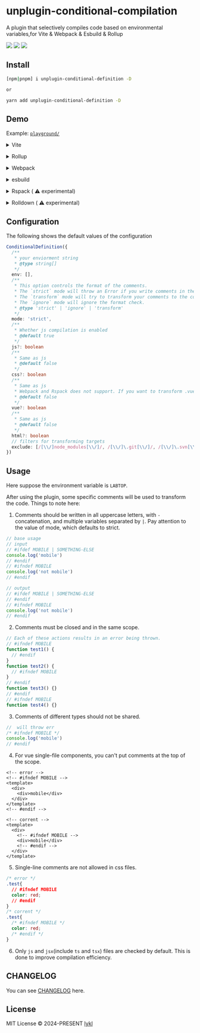 # unplugin-conditional-compilation

A plugin that selectively compiles code based on environmental variables,for Vite &amp; Webpack &amp; Esbuild &amp; Rollup

<div>
<img src="https://img.shields.io/npm/dm/unplugin-conditional-definition" />
<img src="https://img.shields.io/github/last-commit/lykl/unplugin-conditional-definition
">
<img src="https://codecov.io/gh/lykl/unplugin-conditional-definition/graph/badge.svg?token=KI043GVTMM"/>
</div>

## Install

```bash
[npm|pnpm] i unplugin-conditional-definition -D

or

yarn add unplugin-conditional-definition -D
```

## Demo

Example: [`playground/`](./playground/)

<details>
<summary>Vite</summary><br>

```ts
// vite.config.ts
import viteConditionalDefinition from 'unplugin-conditional-definition/vite'

export default defineConfig({
  plugins: [
    viteConditionalDefinition({
      /**
       * your enviorment string
       * @type string[]
       */
      env: [],
      // type : 'strict' | 'ignore' | 'transform'
      mode: 'strict',
      // filters for transforming targets
      exclude: [/[\\/]node_modules[\\/]/, /[\\/]\.git[\\/]/, /[\\/]\.svn[\\/]/],
    }),
  ],
})
```

<br></details>

<details>
<summary>Rollup</summary><br>

```ts
// rollup.config.js
import rollupConditionalDefinition from 'unplugin-conditional-definition/rollup'

export default {
  plugins: [
    rollupConditionalDefinition({
      /**
       * your enviorment string
       * @type string[]
       */
      env: [],
      // type : 'strict' | 'ignore' | 'transform'
      mode: 'strict',
      // filters for transforming targets
      exclude: [/[\\/]node_modules[\\/]/, /[\\/]\.git[\\/]/, /[\\/]\.svn[\\/]/],
    }),
  ],
}
```

<br></details>

<details>
<summary>Webpack</summary><br>

```ts
// webpack.config.js
const webpackConditionalDefinition = require('unplugin-conditional-definition/webpack').default
const ConditionalDefinitionLoader = require('unplugin-conditional-definition/webpack').loader
const { VueLoaderPlugin } = require('vue-loader')

module.exports = {
  /* ... */
  module: {
    rules: [
      /* ... */
      // you must use the loader to transform your vue code
      {
        test: /\.vue$/,
        use: ['vue-loader', ConditionalDefinitionLoader + '.cjs'],
      },
      /* ... */
    ],
  },
  plugins: [
    new VueLoaderPlugin(),
    webpackConditionalDefinition({
      /**
       * your enviorment string
       * @type string[]
       */
      env: [],
    }),
  ],
}
```

<br></details>

<details>
<summary>esbuild</summary><br>

```ts
// Not support.
// The esbuild will remove almost all comments in the code.
```

<br></details>

<details>
<summary>Rspack  (
  <g-emoji class="g-emoji" alias="warning">⚠️</g-emoji>
   experimental)</summary><br>

```ts
// rspack.config.js
const RspackPlugin = require('unplugin-conditional-definition/rspack').default
const ConditionalDefinitionLoader = require('unplugin-conditional-definition/webpack').loader
const { VueLoaderPlugin } = require('vue-loader')

module.exports = {
  moudle:{
    rules:{
      /* ... */
      {
        test: /\.vue$/,
        // rspack loader only support cjs files
        use: ['vue-loader', ConditionalDefinitionLoader + '.cjs'],
      },
      /* ... */
    }
  },
  plugins: [
    new VueLoaderPlugin(),
    RspackPlugin({
      /**
       * your enviorment string
       * @type string[]
       */
      env: [],
    }),
  ],
}
```

<br></details>

<details>
<summary>
  Rolldown
  (
  <g-emoji class="g-emoji" alias="warning">⚠️</g-emoji>
   experimental)
</summary>
<br>

```ts
// rolldown.config.js
import { defineConfig } from 'rolldown'
import Rolldown from 'unplugin-conditional-definition/rolldown'

export default defineConfig({
  plugins: [
    Rolldown({
      /**
       * your enviorment string
       * @type string[]
       */
      env: [],
    }),
  ],
})
```

<br></details>

## Configuration

The following shows the default values of the configuration

```ts
ConditionalDefinition({
  /**
   * your enviorment string
   * @type string[]
   */
  env: [],
  /**
   * This option controls the format of the comments.
   * The `strict` mode will throw an Error if you write comments in the wrong format.
   * The `transform` mode will try to transform your comments to the correct format.
   * The `ignore` mode will ignore the format check.
   * @type 'strict' | 'ignore' | 'transform'
   */
  mode: 'strict',
  /**
   * Whether js compilation is enabled
   * @default true
   */
  js?: boolean
  /**
   * Same as js
   * @default false
   */
  css?: boolean
  /**
   * Same as js
   * Webpack and Rspack does not support. If you want to transform .vue files, you must add loader after the vue-loader
   * @default false
   */
  vue?: boolean
  /**
   * Same as js
   * @default false
   */
  html?: boolean
  // filters for transforming targets
  exclude: [/[\\/]node_modules[\\/]/, /[\\/]\.git[\\/]/, /[\\/]\.svn[\\/]/],
})
```

## Usage

Here suppose the environment variable is `LABTOP`.

After using the plugin, some specific comments will be used to transform the code.
Things to note here:

1. Comments should be written in all uppercase letters, with `-` concatenation, and multiple variables separated by `|`. Pay attention to the value of mode, which defaults to strict.

```js
// base usage
// input
// #ifdef MOBILE | SOMETHING-ELSE
console.log('mobile')
// #endif
// #ifndef MOBILE
console.log('not mobile')
// #endif

// output
// #ifdef MOBILE | SOMETHING-ELSE
// #endif
// #ifndef MOBILE
console.log('not mobile')
// #endif
```

2. Comments must be closed and in the same scope.

```js
// Each of these actions results in an error being thrown.
// #ifndef MOBILE
function test1() {
  // #endif
}
function test2() {
  // #ifndef MOBILE
}
// #endif
function test3() {}
// #endif
// #ifndef MOBILE
function test4() {}
```

3. Comments of different types should not be shared.

```js
//  will throw err
/* #ifndef MOBILE */
console.log('mobile')
// #endif
```

4. For vue single-file components, you can't put comments at the top of the scope.

```vue
<!-- error -->
<!-- #ifndef MOBILE -->
<template>
  <div>
    <div>mobile</div>
  </div>
</template>
<!-- #endif -->

<!-- corrent -->
<template>
  <div>
    <!-- #ifndef MOBILE -->
    <div>mobile</div>
    <!-- #endif -->
  </div>
</template>
```

5. Single-line comments are not allowed in css files.

```css
/* error */
.test{
  // #ifndef MOBILE
  color: red;
  // #endif
}
/* corrent */
.test{
  /* #ifndef MOBILE */
  color: red;
  /* #endif */
}
```

6. Only `js` and `jsx`(include `ts` and `tsx`) files are checked by default. This is done to improve compilation efficiency.

## CHANGELOG

You can see [CHANGELOG](./CHANGELOG.md) here.

## License

MIT License © 2024-PRESENT [lykl](https://github.com/lykl)
